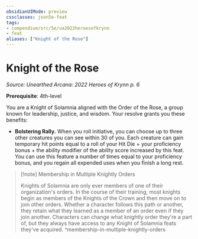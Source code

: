 ```yaml
---
obsidianUIMode: preview
cssclasses: json5e-feat
tags:
- compendium/src/5e/ua2022heroesofkrynn
- feat
aliases: ["Knight of the Rose"]
---
```

# Knight of the Rose
*Source: Unearthed Arcana: 2022 Heroes of Krynn p. 6*  

**Prerequisite**: 4th-level

You are a Knight of Solamnia aligned with the Order of the Rose, a group known for leadership, justice, and wisdom. Your resolve grants you these benefits:

- **Bolstering Rally.** When you roll initiative, you can choose up to three other creatures you can see within 30 of you. Each creature can gain temporary hit points equal to a roll of your Hit Die + your proficiency bonus + the ability modifier of the ability score increased by this feat. You can use this feature a number of times equal to your proficiency bonus, and you regain all expended uses when you finish a long rest.  

> [!note] Membership in Multiple Knightly Orders
> 
> Knights of Solamnia are only ever members of one of their organization's orders. In the course of their training, most knights begin as members of the Knights of the Crown and then move on to join other orders. Whether a character follows this path or another, they retain what they learned as a member of an order even if they join another. Characters can change what knightly order they're a part of, but they always have access to any Knight of Solamnia feats they've acquired.
^membership-in-multiple-knightly-orders